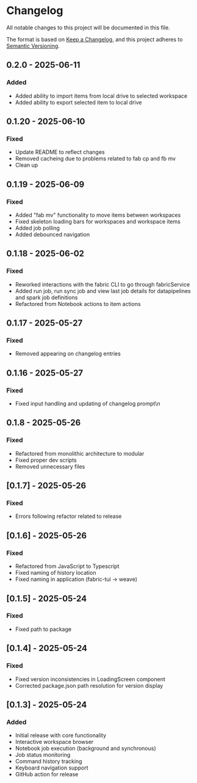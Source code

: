 # Changelog

All notable changes to this project will be documented in this file.

The format is based on [Keep a Changelog](https://keepachangelog.com/en/1.0.0/),
and this project adheres to [Semantic Versioning](https://semver.org/spec/v2.0.0.html).



## 0.2.0 - 2025-06-11

### Added
- Added ability to import items from local drive to selected workspace
- Added ability to export selected item to local drive


## 0.1.20 - 2025-06-10

### Fixed
- Update README to reflect changes
- Removed cacheing due to problems related to fab cp and fb mv
- Clean up


## 0.1.19 - 2025-06-09

### Fixed
- Added "fab mv" functionality to move items between workspaces
- Fixed skeleton loading bars for workspaces and workspace items
- Added job polling
- Added debounced navigation


## 0.1.18 - 2025-06-02

### Fixed
- Reworked interactions with the fabric CLI to go through fabricService
- Added run job, run sync job and view last job details for datapipelines and spark job definitions
- Refactored from Notebook actions to item actions


## 0.1.17 - 2025-05-27

### Fixed
- Removed 
 appearing on changelog entries


## 0.1.16 - 2025-05-27

### Fixed
- Fixed input handling and updating of changelog prompt\n
## 0.1.8 - 2025-05-26

### Fixed
- Refactored from monolithic architecture to modular
- Fixed proper dev scripts 
- Removed unnecessary files 

## [0.1.7] - 2025-05-26

### Fixed
- Errors following refactor related to release 

## [0.1.6] - 2025-05-26

### Fixed
- Refactored from JavaScript to Typescript
- Fixed naming of history location
- Fixed naming in application (fabric-tui -> weave)

## [0.1.5] - 2025-05-24

### Fixed 
- Fixed path to package

## [0.1.4] - 2025-05-24

### Fixed
- Fixed version inconsistencies in LoadingScreen component
- Corrected package.json path resolution for version display

## [0.1.3] - 2025-05-24

### Added
- Initial release with core functionality
- Interactive workspace browser
- Notebook job execution (background and synchronous)
- Job status monitoring
- Command history tracking
- Keyboard navigation support
- GitHub action for release
